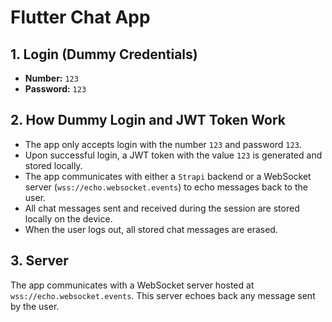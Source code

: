 # Flutter Chat App

## 1. Login (Dummy Credentials)

- **Number:** `123`
- **Password:** `123`

## 2. How Dummy Login and JWT Token Work

- The app only accepts login with the number `123` and password `123`.
- Upon successful login, a JWT token with the value `123` is generated and stored locally.
- The app communicates with either a `Strapi` backend or a WebSocket server (`wss://echo.websocket.events`) to echo messages back to the user.
- All chat messages sent and received during the session are stored locally on the device.
- When the user logs out, all stored chat messages are erased.

## 3. Server

The app communicates with a WebSocket server hosted at `wss://echo.websocket.events`. 
This server echoes back any message sent by the user.
